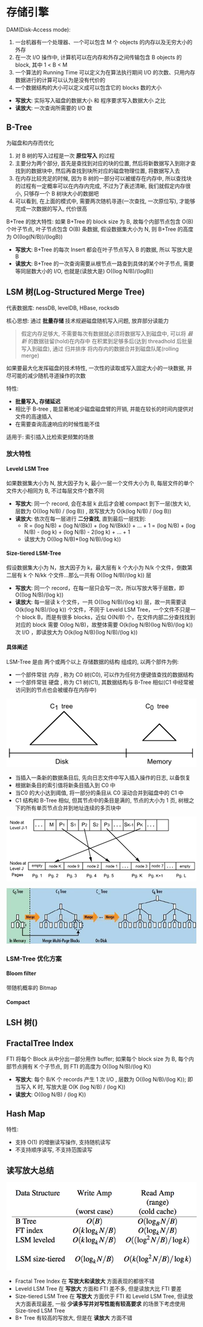 # 存储引擎

DAM(Disk-Access mode):
1. 一台机器有一个处理器、一个可以包含 M 个 objects 的内存以及无穷大小的外存
2. 在一次 I/O 操作中, 计算机可以在内存和外存之间传输包含 B objects 的 block, 其中 1 < B < M
3. 一个算法的 Running Time 可以定义为在算法执行期间 I/O 的次数、只用内存数据进行的计算可以认为是没有代价的
4. 一个数据结构的大小可以定义成可以包含它的 blocks 数的大小

- **写放大**: 实际写入磁盘的数据大小 和 程序要求写入数据大小 之比
- **读放大**: 一次查询所需要的 I/O 数

## B-Tree

为磁盘和内存而优化

1. 对 B 树的写入过程是一次 **原位写入** 的过程
2. 主要分为两个部分, 首先是查找到对应的块的位置, 然后将新数据写入到刚才查找到的数据块中, 然后再查找到块所对应的磁盘物理位置, 将数据写入去
3. 在内存比较充足的时候, 因为 B 树的一部分可以被缓存在内存中, 所以查找块的过程有一定概率可以在内存内完成, 不过为了表述清晰, 我们就假定内存很小, 只够存一个 B 树块大小的数据吧
4. 可以看到, 在上面的模式中, 需要两次随机寻道(一次查找, 一次原位写), 才能够完成一次数据的写入, 代价很高


B+Tree 的放大特性: 如果 B+Tree 的 block size 为 B, 故每个内部节点包含 O(B) 个叶子节点, 叶子节点包含 O(B) 条数据, 假设数据集大小为 N, 则 B+Tree 的高度为 O((log(N/B))/(logB))
- **写放大**: B+Tree 的每次 Insert 都会在叶子节点写入 B 的数据, 所以 写放大是 B
- **读放大**: B+Tree 的一次查询需要从根节点一路查到具体的某个叶子节点, 需要等同层数大小的 I/O, 也就是(读放大是) O((log N/B)/(logB))

## LSM 树(Log-Structured Merge Tree)

代表数据库: nessDB, levelDB, HBase, rocksdb

核心思想: 通过 **批量存储** 技术规避磁盘随机写入问题, 放弃部分读能力

> 假定内存足够大, 不需要每次有数据就必须将数据写入到磁盘中, 可以将 *最新* 的数据驻留(hold)在内存中
> 在积累到足够多后(达到 threadhold 后批量写入到磁盘), 通过 归并排序 将内存内的数据合并到磁盘队尾(rolling merge)

如果要最大化发挥磁盘的技术特性, 一次性的读取或写入固定大小的一块数据, 并尽可能的减少随机寻道操作的次数

特性:
- **批量写入, 存储延迟**
- 相比于 B-tree , 能显著地减少磁盘磁盘臂的开销, 并能在较长的时间内提供对文件的高速插入
- 在需要查询高速响应的时候性能不佳

适用于: 索引插入比检索更频繁的场景

### 放大特性

#### Leveld LSM Tree

如果数据集大小为 N, 放大因子为 k, 最小一层一个文件大小为 B, 每层文件的单个文件大小相同为 B, 不过每层文件个数不同

- **写放大**: 同一个 record, 会在本层 k 此后才会被 compact 到下一层(放大 k), 层数为 O((log N/B) / (log B)) , 故写放大为 O(k(log N/B) / (log B))
- **读放大**: 依次在每一层进行 **二分查找**, 直到最后一层找到:
  - R = (log N/B) + (log N/(Bk)) + (log N/(Bkk)) + ... + 1 = (log N/B) + (log N/B) - (log k) + (log N/B) - 2(log k) + ... + 1
  - 读放大为 O((log N/B)*(log N/B)/(log k))

#### Size-tiered LSM-Tree

假设数据集大小为 N，放大因子为 k，最大层有 k 个大小为 N/k 个文件，倒数第二层有 k 个 N/kk 个文件…那么一共有 O((log N/B)/(log k)) 层

- **写放大**: 同一个 record，在每一层只会写一次，所以写放大等于层数，即 O((log N/B)/(log k))
- **读放大**: 每一层读 k 个文件，一共 O((log N/B)/(log k)) 层，故一共需要读 O(k(log N/B)/(log k)) 个文件，不同于 Leveld LSM Tree，一个文件不只是一个 block B，而是有很多 blocks，近似 O(N/B) 个，在文件内部二分查找找到对应的 block 需要 O(log N/B)，故整体需要 O(k(log N/B)(log N/B)/(log k)) 次 I/O ，即读放大为 O(k(log N/B)(log N/B)/(log k))

#### 具体阐述

LSM-Tree 是由 两个或两个以上 存储数据的结构 组成的, 以两个部件为例:
- 一个部件常驻 内存 , 称为 C0 树(C0), 可以作为任何方便键值查找的数据结构
- 一个部件常驻 硬盘 , 称为 C1 树(C1), 其数据结构与 B-Tree 相似(C1 中经常被访问到的节点也会被缓存在内存中)

![两部件的 LSM-Tree](12202325-4148015185424100886d778a854da94c.png)

- 当插入一条新的数据条目后, 先向日志文件中写入插入操作的日志, 以备恢复
- 根据新条目的索引值将新条目插入到 C0 中
- 当C0 的大小达到阈值, 将一部分的条目从 C0 滚动合并到磁盘中的 C1 中
- C1 结构和 B-Tree 相似, 但其节点中的条目是满的, 节点的大小为 1 页, 树根之下的所有单页节点合并到地址连续的多页块中

![多页块的结构及其节点的结构](12214154-3bc81df6aab848178f9f892fa397ac14.png)

![LSM-Tree 合并图解](20141110091559148.jpg)

### LSM-Tree 优化方案

#### Bloom filter

带随机概率的 Bitmap

#### Compact

## LSH 树()

## FractalTree Index

FTI 将每个 Block 从中分出一部分用作 buffer;
如果每个 block size 为 B, 每个内部节点拥有 K 个子节点, 则 FTI 的高度为 O((log N/B)/(log K))

- **写放大**: 每个 B/K 个 records 产生 1 次 I/O , 层数为 O((log N/B)/(log K)); 即当写入 K 时, 写放大是 O(K (log N/B) / (log K))
- **读放大**: O((log N/B) / (log K))

## Hash Map

特性:
- 支持 O(1) 的增删读写操作, 支持随机读写
- 不支持顺序读写, 不支持范围读写

## 读写放大总结

![总结](conclusion.png)

- Fractal Tree Index 在 **写放大和读放大** 方面表现的都很不错
- Leveld LSM Tree 在 **写放大** 方面和 FTI 差不多, 但是读放大比 FTI 要差
- Size-tiered LSM Tree 在 **写放大** 方面优于 FTI 和 Leveld LSM Tree, 但读放大方面表现最差, 一般 **少读多写并对写性能有较高要求** 的场景下考虑使用 Size-tired LSM Tree
- B+ Tree 有较高的写放大, 但是在 **读放大** 方面不错
